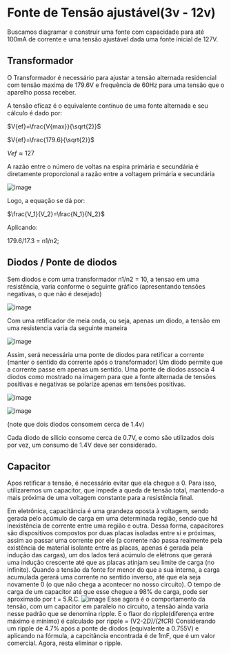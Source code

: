 
# Fonte de Tensão ajustável(3v - 12v)

Buscamos diagramar e construir uma fonte com capacidade para até 100mA de corrente e uma tensão ajustável dada uma fonte inicial de 127V.






## Transformador

O Transformador é necessário para ajustar a tensão alternada residencial com tensão maxima de 179.6V e frequência de 60Hz para uma tensão que o aparelho possa receber.

A tensão eficaz é o equivalente contínuo de uma fonte alternada e seu cálculo é dado por:  

$V{ef}=\frac{V{max}}{\sqrt{2}}$

$V{ef}=\frac{179.6}{\sqrt{2}}$

$V{ef}\approx127$

A razão entre o número de voltas na espira primária e secundária é diretamente proporcional a razão entre a voltagem primária e secundária 

![image](https://github.com/pedrohfsilva/trabalho-de-eletronica/assets/128495824/1f843eb6-1e2e-46d0-9f88-eb5aba02f8c8)


Logo, a equação se dá por:

$\frac{V_1}{V_2}=\frac{N_1}{N_2}$

Aplicando:

179.6/17.3 = n1/n2;

## Diodos / Ponte de diodos

Sem diodos e com uma transformador n1/n2 = 10, a tensao em uma resistência, varia conforme o seguinte gráfico (apresentando tensões negativas, o que não é desejado)

![image](https://github.com/pedrohfsilva/trabalho-de-eletronica/assets/128495824/8dba6314-f129-4f2b-b983-e84d2f787b04)

Com uma retificador de meia onda, ou seja, apenas um diodo, a tensão em uma resistencia varia da seguinte maneira

![image](https://github.com/pedrohfsilva/trabalho-de-eletronica/assets/128495824/bcdb7ee7-a130-4338-96fd-8f611e7a08c7)

Assim, será necessária uma ponte de diodos para retificar a corrente (manter o sentido da corrente após o transformador)
Um diodo permite que a corrente passe em apenas um sentido. Uma ponte de diodos associa 4 diodos como mostrado na imagem para que a fonte alternada de tensões positivas e negativas se polarize apenas em tensões positivas.

![image](https://github.com/pedrohfsilva/trabalho-de-eletronica/assets/128495824/e82fc914-da09-455a-b5ef-d3aa6a5a751c)

![image](https://github.com/pedrohfsilva/trabalho-de-eletronica/assets/128495824/c2eb18fb-68f5-42f5-aa4a-363e8e6bfe75)

(note que dois diodos consomem cerca de 1.4v)

Cada diodo de sílicio consome cerca de 0.7V, e como são utilizados dois por vez, um consumo de 1.4V deve ser considerado. 

## Capacitor

Apos retificar a tensão, é necessário evitar que ela chegue a 0. Para isso, utilizaremos um capacitor, que impede a queda de tensão total, mantendo-a mais próxima de uma voltagem constante para a resistência final.

Em eletrônica, capacitância é uma grandeza oposta à voltagem, sendo gerada pelo acúmulo de carga em uma determinada região, sendo que há inexistência de corrente entre uma região e outra. 
Dessa forma, capacitores são dispositivos compostos por duas placas isoladas entre si e próximas, assim ao passar uma corrente por ele (a corrente não passa realmente pela existência de material isolante entre as placas, apenas é gerada pela indução das cargas), um dos lados terá acúmulo de elétrons que gerará uma indução crescente até que as placas atinjam seu limite de carga (no infinito). Quando a tensão da fonte for menor do que a sua interna, a carga acumulada gerará uma corrente no sentido inverso, até que ela seja novamente 0 (o que não chega a acontecer no nosso circuito).
O tempo de carga de um capacitor até que esse chegue a 98% de carga, pode ser aproximado por t = 5.R.C.
![image](https://github.com/pedrohfsilva/trabalho-de-eletronica/assets/128495824/8ad8f747-13f5-4e99-9d3e-3284eff435e2)
Esse agora é o comportamento da tensão, com um capacitor em paralelo no circuito, a tensão ainda varia nesse padrão que se denomina ripple. E o flaor do ripple(diferença entre máximo e mínimo) é calculado por ripple = (V2-2*D)/(2*f*C*R)
Considerando um ripple de 4.7% após a ponte de diodos (equivalente a 0.755V) e aplicando na fórmula, a capcitância encontrada é de 1mF, que é um valor comercial.
Agora, resta eliminar o ripple.




